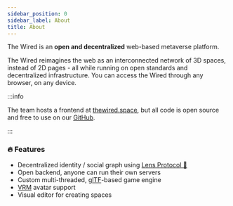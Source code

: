 ```yaml
---
sidebar_position: 0
sidebar_label: About
title: About
---
```


The Wired is an **open and decentralized** web-based metaverse platform.

The Wired reimagines the web as an interconnected network of 3D spaces, instead of 2D pages - all while running on open standards and decentralized infrastructure. You can access the Wired through any browser, on any device.

:::info

The team hosts a frontend at [thewired.space](https://thewired.space), but all code is open source and free to use
on our [GitHub](https://github.com/wired-labs/wired).

:::

### 🔥 Features

- Decentralized identity / social graph using [Lens Protocol 🌿](https://lens.dev/)
- Open backend, anyone can run their own servers
- Custom multi-threaded, [glTF](https://github.com/KhronosGroup/glTF)-based game engine
- [VRM](https://vrm.dev/) avatar support
- Visual editor for creating spaces
